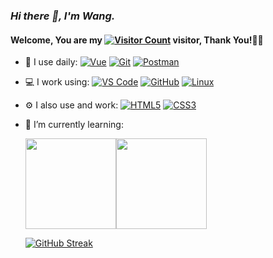 

### _Hi there 👋, I'm Wang._  

#### Welcome, You are my [![Visitor Count](https://profile-counter.glitch.me/1/count.svg)](https://blog.i-xiao.space/) visitor, Thank You!🎉🎉  

- 🚀 I use daily: 
  [![Vue](https://img.shields.io/badge/Vue.js-35495E?logo=vue.js&logoColor=4FC08D)](https://blog.i-xiao.space/)
  [![Git](https://img.shields.io/badge/-Git-000000?logo=git&logoColor=FF7043)](https://blog.i-xiao.space/)
  [![Postman](https://img.shields.io/badge/-Postman-7A1FA2?logo=postman&logoColor=FC8019)](https://blog.i-xiao.space/)

- 💻 I work using: 
  [![VS Code](https://img.shields.io/badge/-VS%20Code-007ACC?style=plastic&logo=visual-studio-code)](https://blog.i-xiao.space/)
  [![GitHub](https://img.shields.io/badge/-GitHub-181717?style=plastic&logo=github)](https://blog.i-xiao.space/)
  [![Linux](https://img.shields.io/badge/-Linux-F16061?logo=linux&logoColor=000)](https://blog.i-xiao.space/)

- ⚙️ I also use and work: 
  [![HTML5](https://img.shields.io/badge/-HTML5-E34F26?style=plastic&logo=html5&logoColor=white)](https://blog.i-xiao.space/)
  [![CSS3](https://img.shields.io/badge/-CSS3-1572B6?style=plastic&logo=css3)](https://blog.i-xiao.space/)

- 🌱 I’m currently learning: 


  [<span><img src="https://github-readme-stats.vercel.app/api/top-langs/?username=discover999&layout=compact" height=145/></span><span><img src="https://github-readme-stats.vercel.app/api?username=discover999&layout=compact&count_private=true&show_icons=true" height=145/></span>](https://github.com/Discover999/)

  [![GitHub Streak](http://github-readme-streak-stats.herokuapp.com?user=Discover999&theme=blueberry&date_format=%5BY.%5Dn.j&locale=zh)](https://git.io/streak-stats)

